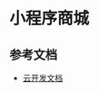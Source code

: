 # 小程序商城

## 参考文档

- [云开发文档](https://developers.weixin.qq.com/miniprogram/dev/wxcloud/basis/getting-started.html)

